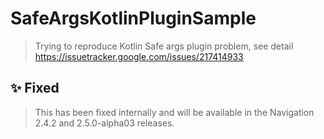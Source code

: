 # SafeArgsKotlinPluginSample

> Trying to reproduce Kotlin Safe args plugin problem, see detail https://issuetracker.google.com/issues/217414933

## ✨ Fixed

> This has been fixed internally and will be available in the Navigation 2.4.2 and 2.5.0-alpha03 releases.

